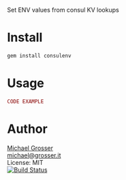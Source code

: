 Set ENV values from consul KV lookups

Install
=======

```Bash
gem install consulenv
```

Usage
=====

```Ruby
CODE EXAMPLE
```

Author
======
[Michael Grosser](http://grosser.it)<br/>
michael@grosser.it<br/>
License: MIT<br/>
[![Build Status](https://travis-ci.org/grosser/consulenv.png)](https://travis-ci.org/grosser/consulenv)
